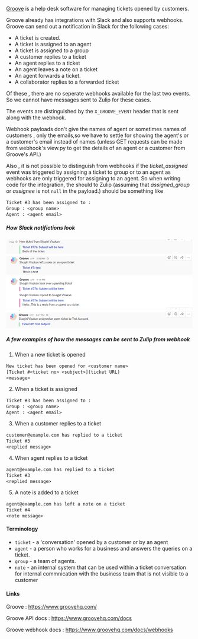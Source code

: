 [Groove](https://www.groovehq.com/) is a help desk software for managing tickets opened by customers.

Groove already has integrations with Slack and also supports webhooks.
Groove can send out a notification in Slack for the following cases:
 - A ticket is created.
 - A ticket is assigned to an agent
 - A ticket is assigned to  a group
 - A customer replies to a ticket
 - An agent replies to a ticket
 - An agent leaves a note on a ticket
 - An agent forwards a ticket.
 - A collaborator replies to a forwarded ticket
 
Of these , there are no seperate webhooks available for the last two events. So we cannot have messages sent to Zulip for these cases.

 The events are distinguished by the `X_GROOVE_EVENT` header that is sent along with the webhook.
 
Webhook payloads don't give the names of agent or sometimes names of customers , only the emails,so we have to settle for showing the agent's or a customer's email instead of names (unless GET requests can be made from webhook's view.py to get the details of an agent or a customer from Groove's API.)
 
Also , it is not possible to distinguish from webhooks if the _ticket\_assigned_ event was triggered by assigning a ticket to group or to an agent as webhooks are only triggered for assigning to an agent.
So when writing code for the integration, the should to Zulip (assuming that _assigned\_group_ or _assignee_ is not `null` in the payload.) should be something like

```
Ticket #3 has been assigned to :
Group : <group name>
Agent : <agent email>
```
##### How Slack notifictions look
![](assets/new_ticket.png)
![](assets/note_added.png)
![](assets/reply.png)
![](assets/ticket_assigned.png)

 ##### A few examples of how the messages can be sent to Zulip from webhook
 
 1. When a new ticket is opened
 ```
 New ticket has been opened for <customer name>
 [Ticket #<ticket no> <subject>](ticket URL)
 <message>
 ```
 2. When a ticket is assigned
 ```
Ticket #3 has been assigned to :
Group : <group name>
Agent : <agent email>
```
3. When a customer replies to a ticket
```
customer@example.com has replied to a ticket
Ticket #3
<replied message>
```
4. When agent replies to a ticket
```
agent@example.com has replied to a ticket
Ticket #3
<replied message>
```
5. A note is added to  a ticket
```
agent@example.com has left a note on a ticket
Ticket #4
<note message>
```
#### Terminology

 - `ticket` - a 'conversation' opened by a customer or by an agent
 - `agent` - a person who works for a business and answers the queries on a ticket.
 - `group` - a team of agents.
 - `note` -  an internal system that can be used within a ticket conversation for internal commnication with the business team that is not visible to  a customer
 

#### Links

Groove : https://www.groovehq.com/ 

Groove API docs : https://www.groovehq.com/docs 

Groove webhook docs : https://www.groovehq.com/docs/webhooks

